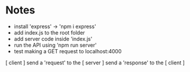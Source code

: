 # Notes

- install 'express' -> 'npm i express'
- add index.js to the root folder
- add server code inside 'index.js'
- run the API using 'npm run server'
- test making a GET request to localhost:4000

[ client ] send a 'request' to the [ server ] send a 'response' to the [ client ]
